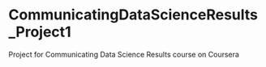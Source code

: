 # CommunicatingDataScienceResults_Project1
Project for Communicating Data Science Results course on Coursera
